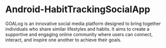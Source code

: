 # Android-HabitTrackingSocialApp
GOALog is an innovative social media platform designed to bring together individuals who share similar lifestyles and habits. It aims to create a supportive and engaging online community where users can connect, interact, and inspire one another to achieve their goals.
